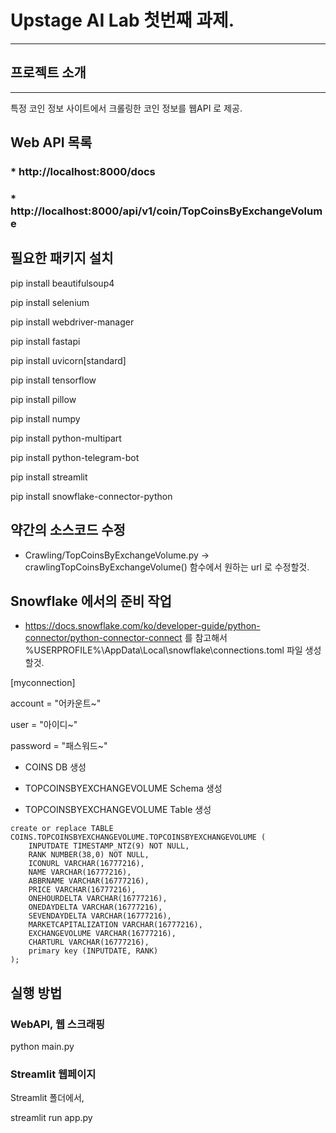 # Upstage AI Lab 첫번째 과제.
---



## 프로젝트 소개
---
특정 코인 정보 사이트에서 크롤링한 코인 정보를 웹API 로 제공.



## Web API 목록

### * http://localhost:8000/docs
### * http://localhost:8000/api/v1/coin/TopCoinsByExchangeVolume



## 필요한 패키지 설치

pip install beautifulsoup4

pip install selenium

pip install webdriver-manager

pip install fastapi

pip install uvicorn[standard]

pip install tensorflow

pip install pillow

pip install numpy

pip install python-multipart

pip install python-telegram-bot

pip install streamlit

pip install snowflake-connector-python


## 약간의 소스코드 수정

* Crawling/TopCoinsByExchangeVolume.py -> crawlingTopCoinsByExchangeVolume() 함수에서 원하는 url 로 수정할것.


## Snowflake 에서의 준비 작업

* https://docs.snowflake.com/ko/developer-guide/python-connector/python-connector-connect 를 참고해서 %USERPROFILE%\AppData\Local\snowflake\connections.toml 파일 생성할것.

[myconnection]

account = "어카운트~"

user = "아이디~"

password = "패스워드~"

* COINS DB 생성

* TOPCOINSBYEXCHANGEVOLUME Schema 생성

* TOPCOINSBYEXCHANGEVOLUME Table 생성

```
create or replace TABLE COINS.TOPCOINSBYEXCHANGEVOLUME.TOPCOINSBYEXCHANGEVOLUME (
	INPUTDATE TIMESTAMP_NTZ(9) NOT NULL,
	RANK NUMBER(38,0) NOT NULL,
	ICONURL VARCHAR(16777216),
	NAME VARCHAR(16777216),
	ABBRNAME VARCHAR(16777216),
	PRICE VARCHAR(16777216),
	ONEHOURDELTA VARCHAR(16777216),
	ONEDAYDELTA VARCHAR(16777216),
	SEVENDAYDELTA VARCHAR(16777216),
	MARKETCAPITALIZATION VARCHAR(16777216),
	EXCHANGEVOLUME VARCHAR(16777216),
	CHARTURL VARCHAR(16777216),
	primary key (INPUTDATE, RANK)
);
```

## 실행 방법

### WebAPI, 웹 스크래핑
python main.py

### Streamlit 웹페이지
Streamlit 폴더에서,

streamlit run app.py
